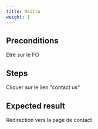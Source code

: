 ```yaml
---
title: Mailto
weight: 1
---
```


## Preconditions

Etre sur le FO
## Steps

Cliquer sur le lien "contact us"

## Expected result

Redirection vers la page de contact


